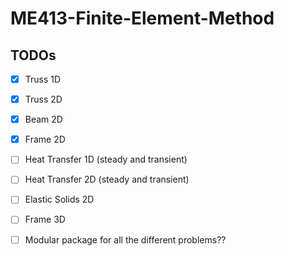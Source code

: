 # ME413-Finite-Element-Method

## TODOs
- [x] Truss 1D
- [x] Truss 2D
- [x] Beam 2D
- [x] Frame 2D

- [ ] Heat Transfer 1D (steady and transient)
- [ ] Heat Transfer 2D (steady and transient)
- [ ] Elastic Solids 2D
- [ ] Frame 3D
- [ ] Modular package for all the different problems??
